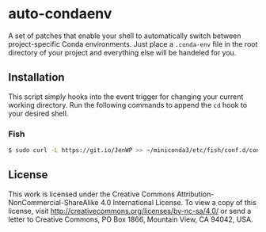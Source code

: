 # auto-condaenv
A set of patches that enable your shell to automatically switch between project-specific Conda environments. Just place a   `.conda-env` file in the root directory of your project and everything else will be handeled for you.

## Installation
This script simply hooks into the event trigger for changing your current working directory. Run the following commands to append the `cd` hook to your desired shell.

### Fish
```sh
$ sudo curl -L https://git.io/JenWP >> ~/miniconda3/etc/fish/conf.d/conda.fish
```

## License
This work is licensed under the Creative Commons Attribution-NonCommercial-ShareAlike 4.0 International License. To view a copy of this license, visit http://creativecommons.org/licenses/by-nc-sa/4.0/ or send a letter to Creative Commons, PO Box 1866, Mountain View, CA 94042, USA.
